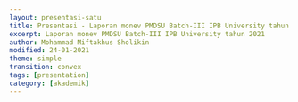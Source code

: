 ```yaml
---
layout: presentasi-satu
title: Presentasi - Laporan monev PMDSU Batch-III IPB University tahun 2021
excerpt: Laporan monev PMDSU Batch-III IPB University tahun 2021
author: Mohammad Miftakhus Sholikin
modified: 24-01-2021
theme: simple
transition: convex 
tags: [presentation]
category: [akademik]
---
```




<section 
	data-markdown
	data-transition="zoom"
	id = "sampul">
	<script>
		<h3><a href = "{{site.baseurl}}/laman/akademik/"><b>Laporan Monev PMDSU Batch-III IPB</b></a></h3>
		##### Promotor: Prof. Dr. Ir. Nahrowi, M.Sc.
		##### Mahasiswa: Mohammad Miftakhus Sholikin
	</script>
</section>


<section 
	data-markdown 
	data-transition="slide-in fade-out"
	id = "daftar_isi">
	<script>
	<h3><a href="#/sampul">Daftar Isi</a></h3>
		1. <a href="#/tahapan_rencana_studi">Tahapan dan rencana studi S3</a>
		2. <a href="#/publikasi">Publikasi</a>
		3. <a href="#/kendala_solusi">Kendala dan solusi</a>
		4. <a href="#/ucapan_terima_kasih">Ucapan terima kasih</a>
		
		<small>Kembali ke <a href="#/sampul">sampul</a> atau <a href="{{site.baseurl}}/laman/akademik/">akademik</a> bisa juga <a href="{{site.baseurl}}/akademik/presentasi-monev-pmdsu-2021/?print-pdf#/sampul">print pdf</a></small>
	</script>
</section>


<section 
	data-markdown
	data-transition="slide-in fade-out"
	id = "tahapan_rencana_studi">
	<script>
		<h3><a href="#/daftar_isi">Tahapan dan Rencana Studi S3</a></h3>

		|No. |Tahapan       |Pelaksanaan  |Status|
		|:---|:-------------|------------:|-----:|
		|1.|Sidang promosi|Mei 2021|<a style="color:#b32400;">belum</a>|
		|2.|Sidang tertutup|April 2021|<a style="color:#b32400;">belum</a>|
		|3.|Seminar S3|24 Oktober 2019|selesai|
		|4.|Kolokium S3|08 Agustus 2019|selesai|
		|5.|Ujian kualifikasi S3|2019|selesai|
		|6.|Perkuliahan S3|2019|selesai|
		|7.|Program S2|28 Juli 2019|selesai|
		||||

		<p style="text-align:center;">
		<small>Kembali ke <a href="#/daftar_isi">daftar isi</a> atau <a href="#/sampul">sampul</small></a></small>
		</p>
	</script>
</section>


<section 
	data-markdown
	data-transition="slide-in fade-out"
	id = "publikasi">
	<script>
		<h3><a href="#/daftar_isi">Publikasi Utama (Syarat PMDSU)</a></h3>

		|No.              |Publikasi|Jenis|Status|
		|:----------------|:--------|:---:|-----:|
		|<small>1.</small>|<small>A meta-analysis antimicrobial peptide effects on intestinal bacteria, immune response and antioxidant activity of broilers</small>|<small>TASJ (Q2)</small>|<small>diterima</small>|
		|<small>2.</small>|<small>A meta-analysis of the effect of antimicrobial peptide purity on the growth performance, dry matter digestibility, and  intestinal morphology of broiler</small>|<small>AAVS (Q3)</small>|<small>revisi</small>|
		|<small>3.</small>|<small>Evaluation of linear models and linear mixed models to predict the effects of antimicrobial peptides on broiler performance</small>|<small>iop</small>|<small><a href="https://iopscience.iop.org/article/10.1088/1755-1315/478/1/012002">terbit</a></small>|
		|<small>4.</small>|<small>The effect of antimicrobial peptide on growth performance, digestibility, small intestine morphology, and serum metabolites of broiler: A meta-analysis</small>|<small>AB q1</small>|<small>submit</small>|
		||||

		<p style="text-align:center;">
		<small>Kembali ke <a href="#/daftar_isi">daftar isi</a> atau <a href="#/sampul">sampul</small></a></small>
		</p>
	</script>
</section>


<section 
	data-markdown
	data-transition="slide-in fade-out"
	id = "publikasi_lain1">
	<script>
		<h3><a href="#/daftar_isi">Publikasi Lain (Bukan Syarat PMDSU)</a></h3>

		|No.              |Kolabolator dan Publikasi|Jenis|Status|
		|:----------------|:--------|:---:|-----:|
		|<small>5.</small>|<small>Artificial neural network model to predict crude protein and crude fiber from physical properties of feedstuffs</small>|<small>iop</small>|<small><a href="https://iopscience.iop.org/article/10.1088/1755-1315/372/1/012049/meta">terbit</a></small>|
		|<small>6.</small>|<small>Evaluate non-linear model logistic, gompertz, and weibull: Study case on calcium and phosphor requirements of laying hen</small>|<small>iop</small>|<small><a href="https://iopscience.iop.org/article/10.1088/1755-1315/478/1/012016">terbit</a></small>|
		|<small>7.</small>|<small>Optimization of the <i>Hermetia illucens</i> larvae extraction process with response surface modelling and its amino acid profile and antibacterial activity</small>|<small>iop</small>|<small><a href="https://iopscience.iop.org/article/10.1088/1757-899X/546/6/062030/meta">terbit</a></small>|
		|<small>8.</small>|<small><b>M. Dzaky Alifian (Pascasarjana IPB)</b>; Potential fatty acid composition of <i>Hermetia illucens</i> oil reared on different substrates</small>|<small>iop</small>|<small><a href="https://iopscience.iop.org/article/10.1088/1757-899X/546/6/062002/meta">terbit</a></small>|
		||||
		
		<p style="text-align:center;">
		<small>Kembali ke <a href="#/daftar_isi">daftar isi</a> atau <a href="#/sampul">sampul</small></a></small>
		</p>
	</script>
</section>


<section 
	data-markdown
	data-transition="slide-in fade-out"
	id = "publikasi_lain2">
	<script>
		<h3><a href="#/daftar_isi">Publikasi Lain (Bukan Syarat PMDSU)</a></h3>

		|No.              |Kolabolator dan Publikasi|Jenis|Status|
		|:----------------|:--------|:---:|-----:|
		|<small>9.</small>|<small><b>Dr. Tri R. Prihambodo (Pascasarjana IPB)</b>; Effects of dietary flavonoids on performance, blood constituents, carcass composition and small intestinal morphology of broilers: A meta-analysis</small>|<small>AB (Q1)</small>|<small><a href="https://www.ajas.info/journal/view.php?number=24585">terbit</a></small>|
		|<small>10.</small>|<small><b>Dr. Sadarman (UIN Suska)</b>; Effect of dietary black cumin seed (Nigella sativa) on performance, immune status, and serum metabolites of small ruminants: A meta-analysis</small>|<small>SRR (Q2)</small>|<small>submit</small>|
		|<small>11.</small>|<small><b>Dr. Sadarman (UIN Suska)</b>; Effect of dietary propolis supplementation on broiler chickens performance, nutrient digestibility, and carcass characteristics: A meta-analysis</small>|<small>TASJ (Q2)</small>|<small>revisi</small>|
		|<small>12.</small>|<small><b>Dr. Sadarman (UIN Suska)</b>; Effect of dietary propolis supplementation on growth performance, intestinal morphology, antiviral immune response, and bacterial population of broiler chickens: a meta-analysis</small>|<small>BPS (Q2)</small>|<small>submit</small>|
		||||
		
		<p style="text-align:center;">
		<small>Kembali ke <a href="#/daftar_isi">daftar isi</a> atau <a href="#/sampul">sampul</small></a></small>
		</p>
	</script>
</section>


<section 
	data-markdown
	data-transition="slide-in fade-out"
	id = "publikasi_lain3">
	<script>
		<h3><a href="#/daftar_isi">Publikasi Lain (Bukan Syarat PMDSU)</a></h3>

		|No.              |Kolabolator dan Publikasi|Jenis|Status|
		|:----------------|:--------|:---:|-----:|
		|<small>13.</small>|<small><b>Dr. Sadarman (UIN Suska)</b>; The effects of mixed vitamins, minerals, fatty acids, and amino acids supplementation into drinking water on broiler chickens’ performance and carcass traits</small>|<small>JWPR (Q4)</small>|<small>diterima</small>|
		|<small>14.</small>|<small><b>Dr. Cecep Hidayat (Balitnak, Bogor)</b>; The effects of dietary tannins on performance, lymphoid organ weight, and amino acid illeal digestibility of broiler chickens: A meta-analysis</small>|<small>VetWorld (Q2)</small>|<small>submit</small>|
		|<small>15.</small>|<small><b>Dr. Danung Nur Adli (Universitas Brawijaya)</b>; The effects of probiotics on the performance, egg quality, and blood parameters of laying hens: A meta-analysis</small>|<small>JAFS (Q2)</small>|<small>diterima</small>|
		||||
		
		<p style="text-align:center;">
		<small>Kembali ke <a href="#/daftar_isi">daftar isi</a> atau <a href="#/sampul">sampul</small></a></small>
		</p>
	</script>
</section>


<section
	data-markdown
	data-transition="slide-in fade-out"
	id = "kendala_solusi">
	<script>
		<h3><a href="#/daftar_isi">Kendala dan Solusi</a></h3>
		<p style="text-align:justify;">Selama melaksanakan program PMDSU di IPB mahasiswa selalu mengalami kendala yang menyulitkan terkait administrasi dan perkuliahan. Akan tetapi berkat bimbingan dan dukungan dari promotor (_Prof. Dr. Ir. Nahrowi, M.Sc._), kendala tersebut dapat diselesaikan.</p>
		
		<p style="text-align:center;">
		<small>Kembali ke <a href="#/daftar_isi">daftar isi</a> atau <a href="#/sampul">sampul</small></a></small>
		</p>
	</script>
</section>


<section 
	data-markdown
	data-transition="slide-in fade-out"
	id = "ucapan_terima_kasih">
	<script>
		<h3><a href="#/daftar_isi">Ucapan terima kasih kami sampaikan kepada pihak-pihak terkait,</a></h3>
		1. Penyelenggara PMDSU Batch-III IPB University
		2. Seluruh civitas akademika IPB University
		
		<p style="text-align:center;">
		<small>Kembali ke <a href="#/daftar_isi">daftar isi</a> atau <a href="#/sampul">sampul</small></a></small>
		</p>
	</script>
</section>


<section 
	data-markdown
	data-transition="zoom"
	id = "keterangan">
	<script>
		Presentasi ini dibuat menggunakan [Reveal.js Demo Website](https://lab.hakim.se/reveal-js/#/)
	
		<p style="text-align:center;">
		<small>Kembali ke <a href="#/daftar_isi">daftar isi</a> atau <a href="#/sampul">sampul</small></a></small>
		</p>
	</script>
</section>